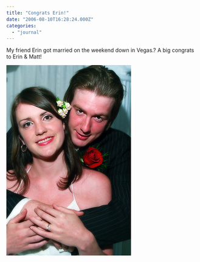 ```yaml
---
title: "Congrats Erin!"
date: "2006-08-10T16:28:24.000Z"
categories: 
  - "journal"
---
```


My friend Erin got married on the weekend down in Vegas.? A big congrats to Erin & Matt!

[![Vegas Wedding](images/211827448_3fe71a6908.jpg)](http://www.flickr.com/photos/duanestorey/211827448/)
